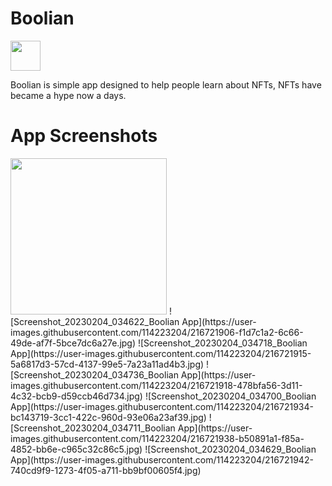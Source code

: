 # Boolian
<img src="https://user-images.githubusercontent.com/114223204/216722756-cb8a8b11-6a63-4108-b29c-386b8477fbc7.jpg" width="48">

Boolian is simple app designed to help people learn about NFTs, NFTs have became a hype now a days.

# App Screenshots

<img src="https://user-images.githubusercontent.com/114223204/216721894-20cd721e-9f34-410e-936e-5745948a8aab.jpg" width="250">
![Screenshot_20230204_034622_Boolian App](https://user-images.githubusercontent.com/114223204/216721906-f1d7c1a2-6c66-49de-af7f-5bce7dc6a27e.jpg)
![Screenshot_20230204_034718_Boolian App](https://user-images.githubusercontent.com/114223204/216721915-5a6817d3-57cd-4137-99e5-7a23a11ad4b3.jpg)
![Screenshot_20230204_034736_Boolian App](https://user-images.githubusercontent.com/114223204/216721918-478bfa56-3d11-4c32-bcb9-d59ccb46d734.jpg)
![Screenshot_20230204_034700_Boolian App](https://user-images.githubusercontent.com/114223204/216721934-bc143719-3cc1-422c-960d-93e06a23af39.jpg)
![Screenshot_20230204_034711_Boolian App](https://user-images.githubusercontent.com/114223204/216721938-b50891a1-f85a-4852-bb6e-c965c32c86c5.jpg)
![Screenshot_20230204_034629_Boolian App](https://user-images.githubusercontent.com/114223204/216721942-740cd9f9-1273-4f05-a711-bb9bf00605f4.jpg)
